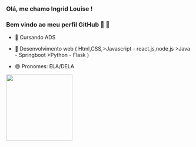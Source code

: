  ### Olá, me chamo Ingrid Louise ! 
### Bem vindo ao meu perfil GitHub 👋 👋



- 🔭  Cursando ADS 

- 🌱 Desenvolvimento web ( Html,CSS,>Javascript - react.js,node.js
                           >Java - Springboot
                           >Python - Flask  )                          

- 😄 Pronomes: ELA/DELA 






<div>


<a href="https://github.com/Ingridllo">

<img height="180em" src="https://github-readme-stats.vercel.app/api?username=Ingridllo&show_icons=true&theme=dracula&include_all_commits=true&count_private=true"/>

 
 </div>





